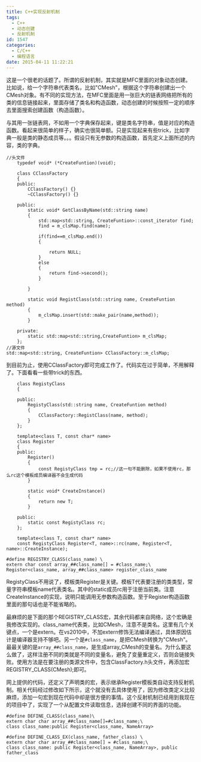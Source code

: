 ```yaml
---
title: C++实现反射机制
tags:
  - C++
  - 动态创建
  - 反射机制
id: 1547
categories:
  - C/C++
  - 编程语言
date: 2015-04-11 11:22:21
---
```


这是一个很老的话题了。所谓的反射机制，其实就是MFC里面的对象动态创建。比如说，给一个字符串代表类名，比如"CMesh"，根据这个字符串创建出一个CMesh对象。有不同的实现方法，在MFC里面是用一张巨大的链表网络把所有的类的信息链接起来，里面存储了类名和构造函数，动态创建的时候按照一定的顺序去里面搜索创建函数（构造函数）。

与其用一张链表网，不如用一个字典保存起来，键是类名字符串，值是对应的构造函数。看起来很简单的样子，确实也很简单额。只是实现起来有些trick，比如字典一般是类的静态成员等。。。假设只有无参数的构造函数，首先定义上面所述的内容，类的字典。

``` stylus
//头文件
    typedef void* (*CreateFuntion)(void);

    class CClassFactory
    {
    public:
        CClassFactory() {}
        ~CClassFactory() {}

    public:
        static void* GetClassByName(std::string name)
        {
            std::map<std::string, CreateFuntion>::const_iterator find;
            find = m_clsMap.find(name);  

            if(find==m_clsMap.end())
            {  

                return NULL;
            }
            else
            {
                return find->second();
            }  

        }  

        static void RegistClass(std::string name, CreateFuntion method)
        {
            m_clsMap.insert(std::make_pair(name,method));
        }  

    private:
        static std::map<std::string,CreateFuntion> m_clsMap;
    };
//源文件
std::map<std::string, CreateFuntion> CClassFactory::m_clsMap;
```

到目前为止，使用CClassFactory即可完成工作了。代码实在过于简单，不用解释了。下面看看一些带trick的东西。

``` stylus
    class RegistyClass
    {  

    public:
        RegistyClass(std::string name, CreateFuntion method)
        {
            CClassFactory::RegistClass(name, method);
        }
    };  

    template<class T, const char* name>
    class Register
    {
    public:
        Register()
        {
            const RegistyClass tmp = rc;//这一句不能删除，如果不使用rc，那么rc这个模板成员编译器不会生成代码
        }  

        static void* CreateInstance()
        {
            return new T;
        }  

    public:
        static const RegistyClass rc;
    };  

    template<class T, const char* name>
    const RegistyClass Register<T, name>::rc(name, Register<T, name>::CreateInstance);

#define REGISTRY_CLASS(class_name) \
extern char const array_##class_name[] = #class_name;\
Register<class_name, array_##class_name> register_class_name
```

RegistyClass不用说了，模板类Register是关键。模板T代表要注册的类类型，常量字符串模板name代表类名。其中的static成员rc用于注册当前类。注意CreateInstance的实现，说明只能调用无参数构造函数。至于Register构造函数里面的那句话也是不能省略的。

最麻烦的是下面的那个REGISTRY_CLASS宏，其余代码都来自网络，这个宏确是我修改实现的。class_name代表类，比如CMesh，注意不是类名。这里有几个关键点，一个是extern。在vs2010中，不加extern修饰无法编译通过，具体原因估计是编译器支持不够吧。另一个是`#class_name`，是把CMesh转换为"CMesh"。最最关键的是`array_##class_name`，是生成array_CMesh的变量名。为什么要这么做了，这样注册不同的类就是不同的变量名，避免了变量重定义，否则会链接失败。使用方法是在要注册的类源文件中，包含ClassFactory.h头文件，再添加宏REGISTRY_CLASS(CMesh);即可。

网上提供的代码，还定义了声明类的宏，表示继承Register模板类自动支持反射机制。相关代码经过修改如下所示，这个就没有去具体使用了，因为修改类定义比较麻烦，添加一句宏到现在代码中却是很方便的事情。这个反射机制已经用到我现在的项目中了，实现了一个从配置文件读取信息，选择创建不同的界面的功能。

``` stylus
#define DEFINE_CLASS(class_name)\
extern char char array_##class_name[]=#class_name;\
class class_name:public Register<class_name, NameArray>  

#define DEFINE_CLASS_EX(class_name, father_class) \
extern char char array_##class_name[] = #class_name;\
class class_name: public Register<class_name, NameArray>, public father_class
```